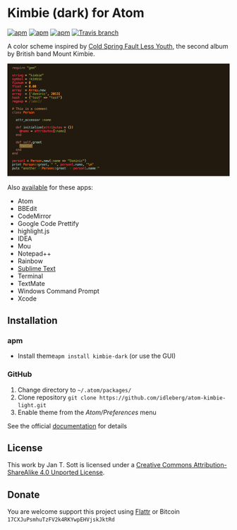# Kimbie (dark) for Atom

[![apm](https://img.shields.io/apm/l/kimbie-dark.svg?style=flat-square)](https://atom.io/themes/kimbie-dark)
[![apm](https://img.shields.io/apm/v/kimbie-dark.svg?style=flat-square)](https://atom.io/themes/kimbie-dark)
[![apm](https://img.shields.io/apm/dm/kimbie-dark.svg?style=flat-square)](https://atom.io/themes/kimbie-dark)
[![Travis branch](https://img.shields.io/travis/idleberg/atom-kimbie-dark/master.svg?style=flat-square)](https://travis-ci.org/idleberg/atom-kimbie-dark)

A color scheme inspired by [Cold Spring Fault Less Youth](http://www.discogs.com/Mount-Kimbie-Cold-Spring-Fault-Less-Youth/master/561611), the second album by British band Mount Kimbie.

![Screenshot](https://raw.githubusercontent.com/idleberg/atom-kimbie-dark/master/screenshot.png)

Also [available](https://github.com/search?q=%40idleberg+kimbie) for these apps:

* Atom
* BBEdit
* CodeMirror
* Google Code Prettify
* highlight.js
* IDEA
* Mou
* Notepad++
* Rainbow
* [Sublime Text](https://github.com/idleberg/Kimbie.tmTheme)
* Terminal
* TextMate
* Windows Command Prompt
* Xcode

## Installation

### apm

* Install theme`apm install kimbie-dark` (or use the GUI)

### GitHub

1. Change directory to `~/.atom/packages/`
2. Clone repository `git clone https://github.com/idleberg/atom-kimbie-light.git`
3. Enable theme from the *Atom/Preferences* menu

See the official [documentation](https://atom.io/docs/latest/converting-a-text-mate-theme) for details

## License

This work by Jan T. Sott is licensed under a [Creative Commons Attribution-ShareAlike 4.0 Unported License](http://creativecommons.org/licenses/by-sa/4.0/deed.en_US).

## Donate

You are welcome support this project using [Flattr](https://flattr.com/submit/auto?user_id=idleberg&url=https://github.com/idleberg/atom-kimbie-dark) or Bitcoin `17CXJuPsmhuTzFV2k4RKYwpEHVjskJktRd`